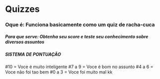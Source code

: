 # Quizzes

### Oque é: Funciona basicamente como um quiz de racha-cuca
##### Para que serve: Obtenha seu score e teste seu conhecimento sobre diversos assuntos

##### SISTEMA DE PONTUAÇÃO
#10 = Voce é muito inteligente
#7 a 9 = Voce é bom no assunto
#4 a 6 = Voce não foi tao bem
#0 a 3 = Voce foi muito mal kk
